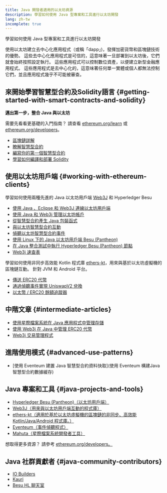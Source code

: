 ```yaml
---
title: Java 開發者適用的以太坊資源
description: 學習如何使用 Java 型專案和工具進行以太坊開發
lang: zh-tw
incomplete: true
---
```


<FeaturedText>學習如何使用 Java 型專案和工具進行以太坊開發</FeaturedText>

使用以太坊建立去中心化應用程式（或稱「dapp」)，發揮加密貨幣和區塊鏈技術的優勢。 這些去中心化應用程式是可信的，這意味著一旦部署到以太坊後，它們就會始終按照設定執行。 這些應用程式可以控制數位資產，以便建立新型金融應用程式。 這些應用程式是去中心化的，這意味著任何單一實體或個人都無法控制它們，並且應用程式幾乎不可能被審查。

## 來開始學習智慧型合約及Solidity語言 {#getting-started-with-smart-contracts-and-solidity}

**邁出第一步，整合 Java 與以太坊**

需要先看看更基礎的入門指南？ 請查看 [ethereum.org/learn](/learn/) 或 [ethereum.org/developers](/developers/)。

- [區塊鏈詳解](https://kauri.io/article/d55684513211466da7f8cc03987607d5/blockchain-explained)
- [瞭解智慧型合約](https://kauri.io/article/e4f66c6079e74a4a9b532148d3158188/ethereum-101-part-5-the-smart-contract)
- [編寫你的第一個智慧型合約](https://kauri.io/article/124b7db1d0cf4f47b414f8b13c9d66e2/remix-ide-your-first-smart-contract)
- [學習如何編譯和部署 Solidity](https://kauri.io/article/973c5f54c4434bb1b0160cff8c695369/understanding-smart-contract-compilation-and-deployment)

## 使用以太坊用戶端 {#working-with-ethereum-clients}

學習如何使用兩種先進的 Java 以太坊用戶端 [Web3J](https://github.com/web3j/web3j) 和 Hyperledger Besu

- [使用 Java 、Eclipse 和 Web3J 連線以太坊用戶端](https://kauri.io/article/b9eb647c47a546bc95693acc0be72546/connecting-to-an-ethereum-client-with-java-eclipse-and-web3j)
- [使用 Java 和 Web3j 管理以太坊帳戶](https://kauri.io/article/925d923e12c543da9a0a3e617be963b4/manage-an-ethereum-account-with-java-and-web3j)
- [從智慧型合約產生 Java 包裝函式](https://kauri.io/article/84475132317d4d6a84a2c42eb9348e4b/generate-a-java-wrapper-from-your-smart-contract)
- [與以太坊智慧型合約互動](https://kauri.io/article/14dc434d11ef4ee18bf7d57f079e246e/interacting-with-an-ethereum-smart-contract-in-java)
- [偵聽以太坊智慧型合約事件](https://kauri.io/article/760f495423db42f988d17b8c145b0874/listening-for-ethereum-smart-contract-events-in-java)
- [使用 Linux 下的 Java 以太坊用戶端 Besu (Pantheon)](https://kauri.io/article/276dd27f1458443295eea58403fd6965/using-pantheon-the-java-ethereum-client-with-linux)
- [在 Java 整合測試中執行 Hyperledger Besu (Pantheon) 節點](https://kauri.io/article/7dc3ecc391e54f7b8cbf4e5fa0caf780/running-a-pantheon-node-in-java-integration-tests)
- [Web3j 速查表](https://kauri.io/web3j-cheat-sheet-(java-ethereum)/5dfa1ea941ac3d0001ce1d90/c)

學習如何使用非同步高效能 Kotlin 程式庫 [ethers-kt](https://github.com/Kr1ptal/ethers-kt)，用來與基於以太坊虛擬機的區塊鏈互動。 針對 JVM 和 Android 平台。
- [傳送 ERC20 代幣](https://github.com/Kr1ptal/ethers-kt/blob/master/examples/src/main/kotlin/io/ethers/examples/abi/TransferERC20.kt)
- [通過偵聽事件實現 UniswapV2 兌換](https://github.com/Kr1ptal/ethers-kt/blob/master/examples/src/main/kotlin/io/ethers/examples/tokenswapwitheventlistening/TokenSwapWithEventListening.kt)
- [以太幣 / ERC20 餘額追蹤器](https://github.com/Kr1ptal/ethers-kt/blob/master/examples/src/main/kotlin/io/ethers/examples/balancetracker/BalanceTracker.kt)

## 中階文章 {#intermediate-articles}

- [使用星際檔案系統在 Java 應用程式中管理存儲](https://kauri.io/article/3e8494f4f56f48c4bb77f1f925c6d926/managing-storage-in-a-java-application-with-ipfs)
- [使用 Web3j 在 Java 中管理 ERC20 代幣](https://kauri.io/article/d13e911bbf624108b1d5718175a5e0a0/manage-erc20-tokens-in-java-with-web3j)
- [Web3j 交易管理程式](https://kauri.io/article/4cb780bb4d0846438d11885a25b6d7e7/web3j-transaction-managers)

## 進階使用模式 {#advanced-use-patterns}

- [使用 Eventeum 建置 Java 智慧型合約資料快取](使用 Eventeum 構建Java 智慧型合約數據緩存)

## Java 專案和工具 {#java-projects-and-tools}

- [Hyperledger Besu (Pantheon)（以太坊用戶端）](https://docs.pantheon.pegasys.tech/en/stable/)
- [Web3J（用來與以太坊用戶端互動的程式庫）](https://github.com/web3j/web3j)
- [ethers-kt（適用於基於以太坊虛擬機的區塊鏈的非同步、高效能 Kotlin/Java/Android 程式庫。）](https://github.com/Kr1ptal/ethers-kt)
- [Eventeum（事件偵聽程式）](https://github.com/ConsenSys/eventeum)
- [Mahuta（星際檔案系統開發者工具）](https://github.com/ConsenSys/mahuta)

想取得更多資源？ 請參考 [ethereum.org/developers。](/developers/)

## Java 社群貢獻者 {#java-community-contributors}

- [IO Builders](https://io.builders)
- [Kauri](https://kauri.io)
- [Besu HL 聊天室](https://chat.hyperledger.org/channel/besu)

